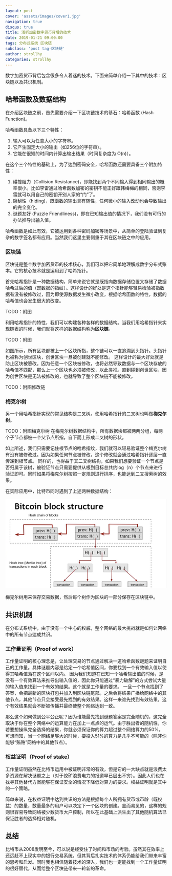 ```yaml
---
layout: post
cover: 'assets/images/cover1.jpg'
navigation: true
disqus: true
title: 浅析加密数字货币背后的技术
date: 2019-01-21 09:00:00
tags: 分布式系统 区块链
subclass: 'post tag-区块链'
author: strollhy
categories: strollhy
---
```

数字加密货币背后包含很多令人着迷的技术。下面来简单介绍一下其中的技术：区块链以及共识机制。

## 哈希函数及数据结构
在介绍区块链之前，首先需要介绍一下区块链技术的基石：哈希函数 (Hash Function)。

哈希函数具备以下三个特性：
1. 输入可以为任意大小的字符串。
2. 它产生固定大小的输出（如256位的字符串）。
3. 它能在很短的时间内计算出输出结果（时间复杂度为 O(n)）。

在这个三个特性的基础上，为了达到密码安全，哈希函数还需要具备三个附加特性：
1. 碰撞阻力（Collision Resistance)，即能找到两个不同输入得到相同输出的概率很小。比如李雷通过哈希函数加密的密钥不能正好跟韩梅梅的相同，否则李雷就可以用自己的密钥开别人家的“门”了。
2. 隐秘性（hiding)，既函数的输出具有随性，任何微小的输入改动也会导致输出的完全变化。
3. 谜题友好 (Puzzle Friendliness)，即在已知输出值的情况下，我们没有可行的办法推导出输入值。

哈希函数是如此有效，它被运用到各种密码加密等场景中，从简单的登陆验证到复杂的数字签名都有应用。当然我们这里主要侧重于其在区块链之中的应用。

### 区块链
区块链是整个数字加密货币的技术核心，我们可以把它简单地理解成数字分布式账本。它的核心技术就是运用到了哈希指针。

首先哈希指针是一种数据结构，简单来说它就是既指向数据存储位置又存储了数据哈希过后的值（既数据的指纹）。这样设计的好处是这个指针能够轻易检验被指数据有没有被修改过，因为即使源数据发生微小改变，根据哈希函数的特性，数据的哈希值也会发生很大的改变。

TODO：附图

利用哈希指针的特性，我们可以构建各种各样的数据结构。当我们用哈希指针来实现链表的时候，我们就将这样的数据结构称为**区块链**。

TODO：附图

如图所示，所有区块都被上一个区块所指，整个链可以一直追溯到头指针。头指针也被称为创世区块，创世区块一旦被创建就不能修改。
这样设计的最大好处就是防止区块被篡改。因为任意一个区块被修改，也将必然导致数据与一个区块存放的哈希值不匹配，那么上一个区块也必须被修改，以此类推。直到碰到创世区块，因为创世区块是无法被修改的，也就导致了整个区块链不能被修改。

TODO：附图修改链


### 梅克尔树
另一个用哈希指针实现的常见结构是二叉树。使用哈希指针的二叉树也叫做**梅克尔树**。

TODO：附图梅克尔树
在梅克尔树数据结构中，所有数据块都被两两分组，每两个子节点都被一个父节点所指，自下而上形成二叉树的形状。

如上所述，我们只需要记住根节点的哈希指纹，我们就可以轻易验证整个梅克尔树有没有被修改过。因为如果任何节点被修改，这个修改就会通过哈希指针逐层一直传递到根节点。
同样的，也得益于其二叉树结构，如果我们想要验证一个节点是否归属于该树，被验证节点只需要提供从根到目标总共约log（n）个节点来进行验证即可。同时如果将梅克尔树按照一定规则进行排序，也能达到二叉搜索树的效果。

在实际应用中，比特币同时遇到了上述两种数据结构：

![Bitcoin Block Structure](assets/images/Bitcoin_Block_Structure.png)

梅克尔树用来保存交易数据，然后每个树作为区块的一部分保存在区块链中。

## 共识机制
在分布式系统中，由于没有一个中心的权威，整个网络的最大挑战就是如何让网络中的所有节点达成共识。

### 工作量证明（Proof of work）
工作量证明的核心理念是，让处理交易的节点通过解决一道哈希函数谜题来证明自己的工作量。具体谜题内容是给定一个哈希值区间，你要找到一个有效输入值以使得其哈希值落在这个区间以内。
因为我们知道在已知一个哈希输出值的时候，是没有一个有效算法来推导出输入值的，因此你只能通过“暴力破解”的方式尝试大量的输入值来找到一个有效的结果。这个就是工作量的要求。
一旦一个节点找到了答案，会把最新的区块打包并加入到区块链尾部。之后会将结果广播给网络中的其他节点，其他节点只会接受最先找到的有效结果。这样一来谁先找到有效结果，这个有效结果就会不断被传播并最终使整个网络达到一致。

那么这个如何做到公平公正呢？因为谁能最先找到谜题答案是完全随机的，这完全取决于你在整个网络中的运算能力在加上一点点的运气。由于胜出者的随机性，你若要想操纵完全选择的结果，你就必须保证你的算力超过整个网络算力的50%。可想而知，当一个网络足够大的时候，要投入51%的算力是几乎不可能的（除非你能够“贿赂”网络中的其他节点）。

### 权益证明（Proof of stake）
工作量证明虽然在比特币运用中被证明非常的有效，但是它的一大缺点就是浪费太多资源在解决谜题之上（对于挖矿浪费电力的报道早已层出不穷）。因此人们也在找寻其他替代方案能够在保证安全的情况下降低对算力的要求。权益证明就是其中的一个策略。

简单来说，在权益证明中达到共识的方法是根据每个人所拥有货币或币龄（既权益）的数量，数量最多的用户可以决定下一个区块的创建。显而易见的，这样的规则很容易导致网络被少数货币大户控制，所以在此基础上派生出了其他随机算法已保证胜者的选择相对随机。

## 总结
比特币从2008发明至今，可以说是经受住了时间和市场的考验。虽然其在效率上还远赶不上现实中的银行交易系统，但其背后扎实技术的体系仍能给我们带来丰富的思考和启发。同时我也相信随着技术的深入，我们也一定能找到一个工作量证明的很好替代，从而给整个区块链带来一轮新的革命。
